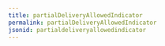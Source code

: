 ```yaml
---
title: partialDeliveryAllowedIndicator
permalink: partialDeliveryAllowedIndicator
jsonid: partialdeliveryallowedindicator
---
```

